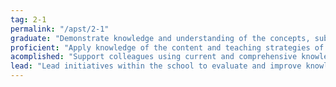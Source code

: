 ```yaml
---
tag: 2-1
permalink: "/apst/2-1"
graduate: "Demonstrate knowledge and understanding of the concepts, substance and structure of the content and teaching strategies of the teaching area."
proficient: "Apply knowledge of the content and teaching strategies of the teaching area to develop engaging teaching activities."
acomplished: "Support colleagues using current and comprehensive knowledge of content and teaching strategies to develop and implement engaging learning and teaching programs."
lead: "Lead initiatives within the school to evaluate and improve knowledge of content and teaching strategies and demonstrate exemplary teaching of subjects using effective, researchbased learning and teaching programs."
---
```

